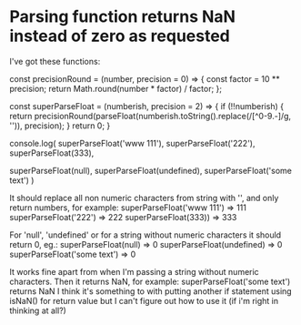 
# Parsing function returns NaN instead of zero as requested

I've got these functions:


const precisionRound = (number, precision = 0) => {
  const factor = 10 ** precision;
  return Math.round(number * factor) / factor;
};

const superParseFloat = (numberish, precision = 2) => {
  if (!!numberish) {
    return precisionRound(parseFloat(numberish.toString().replace(/[^0-9.-]/g, '')), precision);
  }
  return 0;
}

console.log(
  superParseFloat('www 111'),
  superParseFloat('222'),
  superParseFloat(333),

  superParseFloat(null),
  superParseFloat(undefined),
  superParseFloat('some text')
)



It should replace all non numeric characters from string with '', and only return numbers, for example:
superParseFloat('www 111') => 111
superParseFloat('222') => 222
superParseFloat(333)) => 333

For 'null', 'undefined' or for a string without numeric characters it should return 0, eg.:
superParseFloat(null) => 0
superParseFloat(undefined) => 0
superParseFloat('some text') => 0

It works fine apart from when I'm passing a string without numeric characters. Then it returns NaN, for example:
superParseFloat('some text') returns NaN
I think it's something to with putting another if statement using isNaN() for return value but I can't figure out how to use it (if i'm right in thinking at all?)

        